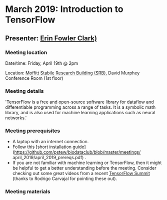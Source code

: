 # March 2019: Introduction to TensorFlow
## Presenter: [Erin Fowler Clark)](mailto:erin.fowler@moffitt.org)
### Meeting location
Date/time: Friday, April 19th @ 2pm

Location: [Moffitt Stabile Research Building (SRB)](https://goo.gl/maps/o6j3rtTuxCB2), David Murphey Conference Room (1st floor)

### Meeting details
'TensorFlow is a free and open-source software library for dataflow and differentiable programming across a range of tasks. It is a symbolic math library, and is also used for machine learning applications such as neural networks.'

### Meeting prerequisites
* A laptop with an internet connection.
* Follow this [short installation guide](https://github.com/pstew/biodataclub/blob/master/meetings/
april_2019/april_2019_prereqs.pdf) .
* If you are not familiar with machine learning or TensorFlow, then it might be helpful to get a better understanding before the meeting. Consider checking out some great videos from a recent [TensorFlow Summit](https://www.youtube.com/playlist?list=PLQY2H8rRoyvxjVx3zfw4vA4cvlKogyLNN) (thanks to Rodrigo Carvajal for pointing these out).

### Meeting materials
